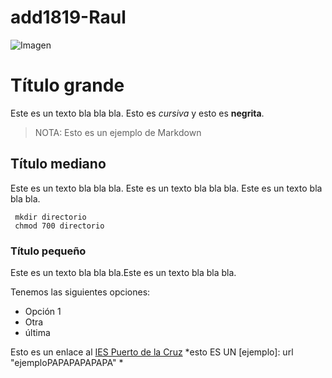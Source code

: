 # add1819-Raul

![Imagen](logotipo_ies.png)


# Título grande

Este es un texto bla bla bla. Esto es *cursiva* y esto es **negrita**.

> NOTA: Esto es un ejemplo de Markdown

## Título mediano

Este es un texto bla bla bla. Este es un texto bla bla bla. Este es un texto bla bla bla.
```
 mkdir directorio
 chmod 700 directorio
```

### Título pequeño

Este es un texto bla bla bla.Este es un texto bla bla bla.

Tenemos las siguientes opciones:

* Opción 1
* Otra
* última

Esto es un enlace al [IES Puerto de la Cruz](https://blog.iespuertodelacruz.es/)
*esto ES UN [ejemplo]: url "ejemploPAPAPAPAPAPA"
*
